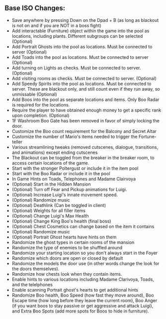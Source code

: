 ## Base ISO Changes:
- Save anywhere by pressing Down on the Dpad + B (as long as blackout is not on and if you are NOT in a boss fight)
- Add interactable (Furniture) object within the game into the pool as locations, including plants. Different subgroups can be selected
(Optional)
- Add Portrait Ghosts into the pool as locations. Must be connected to server (Optional)
- Add Toads into the pool as locations. Must be connected to server (Optional)
- Add turning on Lights as checks. Must be connected to server. (Optional)
- Add visiting rooms as checks. Must be connected to server. (Optional)
- Add Speedy Spirits into the pool as locations. Must be connected to server. These are blackout only, and still count even if they run away, so unmissable (Optional)
- Add Boos into the pool as separate locations and items. Only Boo Radar is required for the locations.  
- Require the player to have obtained enough money to get a specific rank upon completion. (Optional)
- 1F Washroom Boo Gate has been removed in favor of simply locking the door.
- Customize the Boo count requirement for the Balcony and Secret Altar
- Customize the number of Mario's items needed to trigger the Fortune-teller
- Various streamlining tweaks (removed cutscenes, dialogue, transitions, and animations) except ending cutscenes
- The Blackout can be toggled from the breaker in the breaker room, to access certain locations of the game.
- Start with the stronger Poltergust or include it in the item pool
- Start with the Boo Radar or include it in the pool
- In Game Hints on Toads, Telephones and Madame Clairvoya
- (Optional) Start in the Hidden Mansion
- (Optional) Turn off Fear and Pickup animations for Luigi.
- (Optional) Increase Luigi's innate movement speed.
- (Optional) Randomize music
- (Optional) Deathlink (Can be toggled in client)
- (Optional) Weights for all filler items
- (Optional) Change Luigi's Max Health
- (Optional) Change King Boo's health (final boss)
- (Optional) Chest Cosmetics can change based on the item it contains
- (Optional) Randomize music
- (Optional) Portrait Ghost hearts have hints on them
- Randomize the ghost types in certain rooms of the mansion
- Randomize the type of enemies to be shuffled around
- Randomize your starting location so you don't always start in the Foyer
- Randomize which doors are open or closed by default
- Randomize the models the door use (in other words change the look for the doors themselves).
- Randomize how chests look when they contain items.
- Enable hints to various locations including Madame Clarivoya, Toads, and the telelphones
- Enable scanning Portrait ghost's hearts to get additional hints
- Randomize Boo health, Boo Speed (how fast they move around), Boo Escape time (how long before they leave the current room), Boo Anger (if you want boos to stay passive or get aggressive and attack Luigi), and Extra Boo Spots (add more spots for Boos to hide in furniture).
